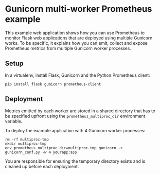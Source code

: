 # Gunicorn multi-worker Prometheus example

This example web application shows how you can use Prometheus to monitor Flask web
applications that are deployed using multiple Gunicorn works. To be specific,
it explains how you can emit, collect and expose Prometheus metrics from
multiple Gunicorn worker processes.


## Setup

In a virtualenv, install Flask, Gunicorn and the Python Prometheus client:

    pip install flask gunicorn prometheus-client

## Deployment

Metrics emitted by each worker are stored in a shared directory that has to be
specified upfront using the `prometheus_multiproc_dir` environment variable.

To deploy the example application with 4 Gunicorn worker processes:

    rm -rf multiproc-tmp
    mkdir multiproc-tmp
    env prometheus_multiproc_dir=multiproc-tmp gunicorn -c gunicorn_conf.py -w 4 yourapp:app

You are responsible for ensuring the temporary directory exists and is cleaned
up before each deployment.

